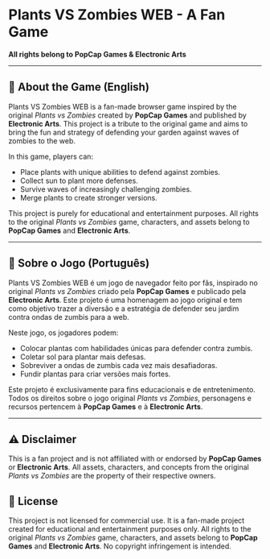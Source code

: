 # Plants VS Zombies WEB - A Fan Game

**All rights belong to PopCap Games & Electronic Arts**

---

## 📖 About the Game (English)

Plants VS Zombies WEB is a fan-made browser game inspired by the original *Plants vs Zombies* created by **PopCap Games** and published by **Electronic Arts**. This project is a tribute to the original game and aims to bring the fun and strategy of defending your garden against waves of zombies to the web.

In this game, players can:
- Place plants with unique abilities to defend against zombies.
- Collect sun to plant more defenses.
- Survive waves of increasingly challenging zombies.
- Merge plants to create stronger versions.

This project is purely for educational and entertainment purposes. All rights to the original *Plants vs Zombies* game, characters, and assets belong to **PopCap Games** and **Electronic Arts**.

---

## 📖 Sobre o Jogo (Português)

Plants VS Zombies WEB é um jogo de navegador feito por fãs, inspirado no original *Plants vs Zombies* criado pela **PopCap Games** e publicado pela **Electronic Arts**. Este projeto é uma homenagem ao jogo original e tem como objetivo trazer a diversão e a estratégia de defender seu jardim contra ondas de zumbis para a web.

Neste jogo, os jogadores podem:
- Colocar plantas com habilidades únicas para defender contra zumbis.
- Coletar sol para plantar mais defesas.
- Sobreviver a ondas de zumbis cada vez mais desafiadoras.
- Fundir plantas para criar versões mais fortes.

Este projeto é exclusivamente para fins educacionais e de entretenimento. Todos os direitos sobre o jogo original *Plants vs Zombies*, personagens e recursos pertencem à **PopCap Games** e à **Electronic Arts**.

---

## ⚠️ Disclaimer

This is a fan project and is not affiliated with or endorsed by **PopCap Games** or **Electronic Arts**. All assets, characters, and concepts from the original *Plants vs Zombies* are the property of their respective owners.

## 📝 License

This project is not licensed for commercial use. It is a fan-made project created for educational and entertainment purposes only. All rights to the original *Plants vs Zombies* game, characters, and assets belong to **PopCap Games** and **Electronic Arts**. No copyright infringement is intended.